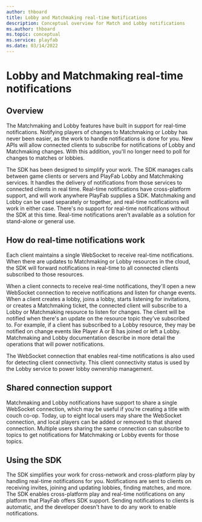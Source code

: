 ```yaml
---
author: thboard
title: Lobby and Matchmaking real-time Notifications
description: Conceptual overview for Match and Lobby notifications
ms.author: thboard
ms.topic: conceptual
ms.service: playfab
ms.date: 03/14/2022
---
```


# Lobby and Matchmaking real-time notifications

## Overview

The Matchmaking and Lobby features have built in support for real-time
notifications. Notifying players of changes to Matchmaking or Lobby has never
been easier, as the work to handle notifications is done for you. New APIs will
allow connected clients to subscribe for notifications of Lobby and Matchmaking
changes. With this addition, you'll no longer need to poll for changes to
matches or lobbies. 

The SDK has been designed to simplify your work. The SDK manages calls between 
game clients or servers and PlayFab Lobby and Matchmaking services. It handles 
the delivery of notifications from those services to connected clients in real 
time. Real-time notifications have cross-platform support, and will work 
anywhere PlayFab supplies a SDK. Matchmaking and Lobby can be used separately or
together, and real-time notifications will work in either case. There's no
support for real-time notifications without the SDK at this time.
Real-time notifications aren't available as a solution for stand-alone or
general use.

## How do real-time notifications work 

Each client maintains a single WebSocket to receive real-time notifications.
When there are updates to Matchmaking or Lobby resources in the cloud, the
SDK will forward notifications in real-time to all connected clients
subscribed to those resources. 

When a client connects to receive real-time notifications, they'll open a new
WebSocket connection to receive notifications and listen for change events. When
a client creates a lobby, joins a lobby, starts listening for invitations, or
creates a Matchmaking ticket, the connected client will subscribe to a Lobby or
Matchmaking resource to listen for changes. The client will be notified when
there's an update on the resource topic they’ve subscribed to. For example, if a
client has subscribed to a Lobby resource, they may be notified on change events
like Player A or B has joined or left a Lobby. Matchmaking and Lobby
documentation describe in more detail the operations that will power
notifications. 

The WebSocket connection that enables real-time notifications is also used for
detecting client connectivity. This client connectivity status is used by the
Lobby service to power lobby ownership management. 

## Shared connection support

Matchmaking and Lobby notifications have support to share a single WebSocket
connection, which may be useful if you’re creating a title with couch co-op.
Today, up to eight local users may share the WebSocket connection, and local
players can be added or removed to that shared connection. Multiple users
sharing the same connection can subscribe to topics to get notifications for
Matchmaking or Lobby events for those topics. 

## Using the SDK

The SDK simplifies your work for cross-network and cross-platform play by
handling real-time notifications for you. Notifications are sent to clients on
receiving invites, joining and updating lobbies, finding matches, and more. The
SDK enables cross-platform play and real-time notifications on any
platform that PlayFab offers SDK support. Sending notifications to clients is
automatic, and the developer doesn't have to do any work to enable
notifications. 
